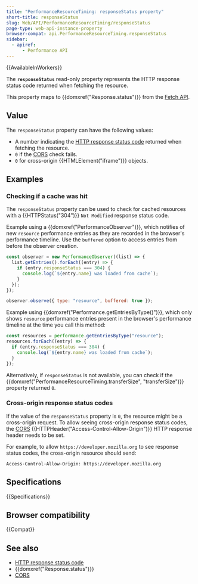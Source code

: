 ```yaml
---
title: "PerformanceResourceTiming: responseStatus property"
short-title: responseStatus
slug: Web/API/PerformanceResourceTiming/responseStatus
page-type: web-api-instance-property
browser-compat: api.PerformanceResourceTiming.responseStatus
sidebar:
  - apiref:
      - Performance API
---
```


{{AvailableInWorkers}}

The **`responseStatus`** read-only property represents the HTTP response status code returned when fetching the resource.

This property maps to {{domxref("Response.status")}} from the [Fetch API](/en-US/docs/Web/API/Fetch_API).

## Value

The `responseStatus` property can have the following values:

- A number indicating the [HTTP response status code](/en-US/docs/Web/HTTP/Reference/Status) returned when fetching the resource.
- `0` if the [CORS](/en-US/docs/Web/HTTP/Guides/CORS) check fails.
- `0` for cross-origin {{HTMLElement("iframe")}} objects.

## Examples

### Checking if a cache was hit

The `responseStatus` property can be used to check for cached resources with a {{HTTPStatus("304")}} `Not Modified` response status code.

Example using a {{domxref("PerformanceObserver")}}, which notifies of new `resource` performance entries as they are recorded in the browser's performance timeline. Use the `buffered` option to access entries from before the observer creation.

```js
const observer = new PerformanceObserver((list) => {
  list.getEntries().forEach((entry) => {
    if (entry.responseStatus === 304) {
      console.log(`${entry.name} was loaded from cache`);
    }
  });
});

observer.observe({ type: "resource", buffered: true });
```

Example using {{domxref("Performance.getEntriesByType()")}}, which only shows `resource` performance entries present in the browser's performance timeline at the time you call this method:

```js
const resources = performance.getEntriesByType("resource");
resources.forEach((entry) => {
  if (entry.responseStatus === 304) {
    console.log(`${entry.name} was loaded from cache`);
  }
});
```

Alternatively, if `responseStatus` is not available, you can check if the {{domxref("PerformanceResourceTiming.transferSize", "transferSize")}} property returned `0`.

### Cross-origin response status codes

If the value of the `responseStatus` property is `0`, the resource might be a cross-origin request. To allow seeing cross-origin response status codes, the [CORS](/en-US/docs/Web/HTTP/Guides/CORS) {{HTTPHeader("Access-Control-Allow-Origin")}} HTTP response header needs to be set.

For example, to allow `https://developer.mozilla.org` to see response status codes, the cross-origin resource should send:

```http
Access-Control-Allow-Origin: https://developer.mozilla.org
```

## Specifications

{{Specifications}}

## Browser compatibility

{{Compat}}

## See also

- [HTTP response status code](/en-US/docs/Web/HTTP/Reference/Status)
- {{domxref("Response.status")}}
- [CORS](/en-US/docs/Web/HTTP/Guides/CORS)

